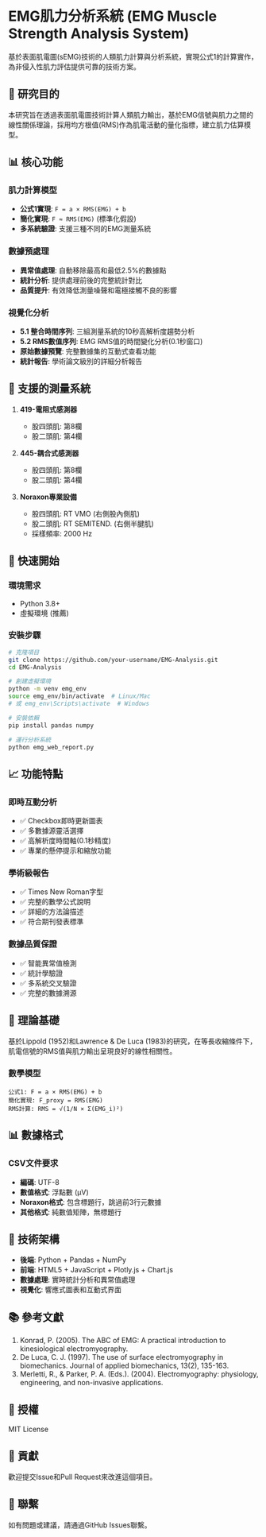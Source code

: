 
# EMG肌力分析系統 (EMG Muscle Strength Analysis System)

基於表面肌電圖(sEMG)技術的人類肌力計算與分析系統，實現公式1的計算實作，為非侵入性肌力評估提供可靠的技術方案。

## 🎯 研究目的

本研究旨在透過表面肌電圖技術計算人類肌力輸出，基於EMG信號與肌力之間的線性關係理論，採用均方根值(RMS)作為肌電活動的量化指標，建立肌力估算模型。

## 📊 核心功能

### 肌力計算模型
- **公式1實現**: `F = a × RMS(EMG) + b`
- **簡化實現**: `F ≈ RMS(EMG)` (標準化假設)
- **多系統驗證**: 支援三種不同的EMG測量系統

### 數據預處理
- **異常值處理**: 自動移除最高和最低2.5%的數據點
- **統計分析**: 提供處理前後的完整統計對比
- **品質提升**: 有效降低測量噪聲和電極接觸不良的影響

### 視覺化分析
- **5.1 整合時間序列**: 三組測量系統的10秒高解析度趨勢分析
- **5.2 RMS數值序列**: EMG RMS值的時間變化分析(0.1秒窗口)
- **原始數據預覽**: 完整數據集的互動式查看功能
- **統計報告**: 學術論文級別的詳細分析報告

## 🔬 支援的測量系統

1. **419-電阻式感測器**
   - 股四頭肌: 第8欄
   - 股二頭肌: 第4欄

2. **445-耦合式感測器**
   - 股四頭肌: 第8欄
   - 股二頭肌: 第4欄

3. **Noraxon專業設備**
   - 股四頭肌: RT VMO (右側股內側肌)
   - 股二頭肌: RT SEMITEND. (右側半腱肌)
   - 採樣頻率: 2000 Hz

## 🚀 快速開始

### 環境需求
- Python 3.8+
- 虛擬環境 (推薦)

### 安裝步驟
```bash
# 克隆項目
git clone https://github.com/your-username/EMG-Analysis.git
cd EMG-Analysis

# 創建虛擬環境
python -m venv emg_env
source emg_env/bin/activate  # Linux/Mac
# 或 emg_env\Scripts\activate  # Windows

# 安裝依賴
pip install pandas numpy

# 運行分析系統
python emg_web_report.py
```



## 📈 功能特點

### 即時互動分析
- ✅ Checkbox即時更新圖表
- ✅ 多數據源靈活選擇
- ✅ 高解析度時間軸(0.1秒精度)
- ✅ 專業的懸停提示和縮放功能

### 學術級報告
- ✅ Times New Roman字型
- ✅ 完整的數學公式說明
- ✅ 詳細的方法論描述
- ✅ 符合期刊發表標準

### 數據品質保證
- ✅ 智能異常值檢測
- ✅ 統計學驗證
- ✅ 多系統交叉驗證
- ✅ 完整的數據溯源

## 🔬 理論基礎

基於Lippold (1952)和Lawrence & De Luca (1983)的研究，在等長收縮條件下，肌電信號的RMS值與肌力輸出呈現良好的線性相關性。

### 數學模型
```
公式1: F = a × RMS(EMG) + b
簡化實現: F_proxy = RMS(EMG)
RMS計算: RMS = √(1/N × Σ(EMG_i)²)
```

## 📊 數據格式

### CSV文件要求
- **編碼**: UTF-8
- **數值格式**: 浮點數 (μV)
- **Noraxon格式**: 包含標題行，跳過前3行元數據
- **其他格式**: 純數值矩陣，無標題行

## 🎨 技術架構

- **後端**: Python + Pandas + NumPy
- **前端**: HTML5 + JavaScript + Plotly.js + Chart.js
- **數據處理**: 實時統計分析和異常值處理
- **視覺化**: 響應式圖表和互動式界面

## 📚 參考文獻

1. Konrad, P. (2005). The ABC of EMG: A practical introduction to kinesiological electromyography.
2. De Luca, C. J. (1997). The use of surface electromyography in biomechanics. Journal of applied biomechanics, 13(2), 135-163.
3. Merletti, R., & Parker, P. A. (Eds.). (2004). Electromyography: physiology, engineering, and non-invasive applications.

## 📄 授權

MIT License

## 🤝 貢獻

歡迎提交Issue和Pull Request來改進這個項目。

## 📧 聯繫

如有問題或建議，請通過GitHub Issues聯繫。
